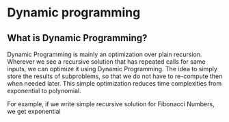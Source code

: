 # Dynamic programming

## What is Dynamic Programming?

Dynamic Programming is mainly an optimization over plain recursion. Wherever we see a recursive solution that has repeated calls for same inputs, we can optimize it using Dynamic Programming. The idea to simply store the results of subproblems, so that we do
not have to re-compute then when needed later. This simple optimization reduces time complexities from exponential to polynomial.

For example, if we write simple recursive solution for Fibonacci Numbers, we get exponential